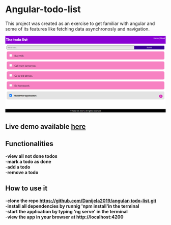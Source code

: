 # Angular-todo-list

This project was created as an exercise to get familiar with angular and some of its features like fetching data asynchronosly and navigation.

![Todo list main page](todo_angular.png)

## Live demo available [here](https://angular-todo2021.netlify.app/)

## Functionalities

-**view all not done todos**  
-**mark a todo as done**  
-**add a todo**  
-**remove a todo**  


## How to use it

-**clone the repo https://github.com/Danijela2019/angular-todo-list.git**  
-**install all dependencies by runnig 'npm install'in the terminal**  
-**start the application by typing 'ng serve' in the terminal**  
-**view the app in your browser at http://localhost:4200**
